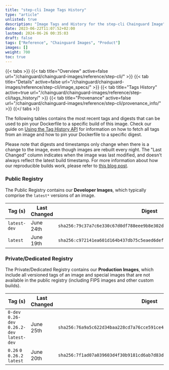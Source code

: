 ```yaml
---
title: "step-cli Image Tags History"
type: "article"
unlisted: true
description: "Image Tags and History for the step-cli Chainguard Image"
date: 2023-06-22T11:07:52+02:00
lastmod: 2024-06-26 00:35:03
draft: false
tags: ["Reference", "Chainguard Images", "Product"]
images: []
weight: 700
toc: true
---
```


{{< tabs >}}
{{< tab title="Overview" active=false url="/chainguard/chainguard-images/reference/step-cli/" >}}
{{< tab title="Details" active=false url="/chainguard/chainguard-images/reference/step-cli/image_specs/" >}}
{{< tab title="Tags History" active=true url="/chainguard/chainguard-images/reference/step-cli/tags_history/" >}}
{{< tab title="Provenance" active=false url="/chainguard/chainguard-images/reference/step-cli/provenance_info/" >}}
{{</ tabs >}}

The following tables contains the most recent tags and digests that can be used to pin your Dockerfile to a specific build of this image. Check our guide on [Using the Tag History API](/chainguard/chainguard-images/using-the-tag-history-api/) for information on how to fetch all tags from an image and how to pin your Dockerfile to a specific digest.

Please note that digests and timestamps only change when there is a change to the image, even though images are rebuilt every night. The "Last Changed" column indicates when the image was last modified, and doesn't always reflect the latest build timestamp. For more information about how our reproducible builds work, please refer to [this blog post](https://www.chainguard.dev/unchained/reproducing-chainguards-reproducible-image-builds).

### Public Registry
The Public Registry contains our **Developer Images**, which typically comprise the `latest*` versions of an image.

| Tag (s)       | Last Changed | Digest                                                                    |
|---------------|--------------|---------------------------------------------------------------------------|
|  `latest-dev` | June 24th    | `sha256:79c37a7c6e330c67d0df788eee9b8e302d26114fa492bc9c9e6b94a95ccb872a` |
|  `latest`     | June 19th    | `sha256:c972141ea601d164b437db75c5eaed6def508f81307518a59656601532eec525` |


### Private/Dedicated Registry
The Private/Dedicated Registry contains our **Production Images**, which include all versioned tags of an image and special images that are not available in the public registry (including FIPS images and other custom builds).

| Tag (s)                                       | Last Changed | Digest                                                                    |
|-----------------------------------------------|--------------|---------------------------------------------------------------------------|
|  `0-dev` `0.26-dev` `0.26.2-dev` `latest-dev` | June 25th    | `sha256:76a9a5c622d34baa228cd7a76cce591ce42183681103124b7afdc2392def134c` |
|  `0.26` `0` `0.26.2` `latest`                 | June 20th    | `sha256:7f1ad07a039603d4f30b9181cd6ab7d83dcd39eb1dd0e91e5f9ef5eabe1361c2` |

